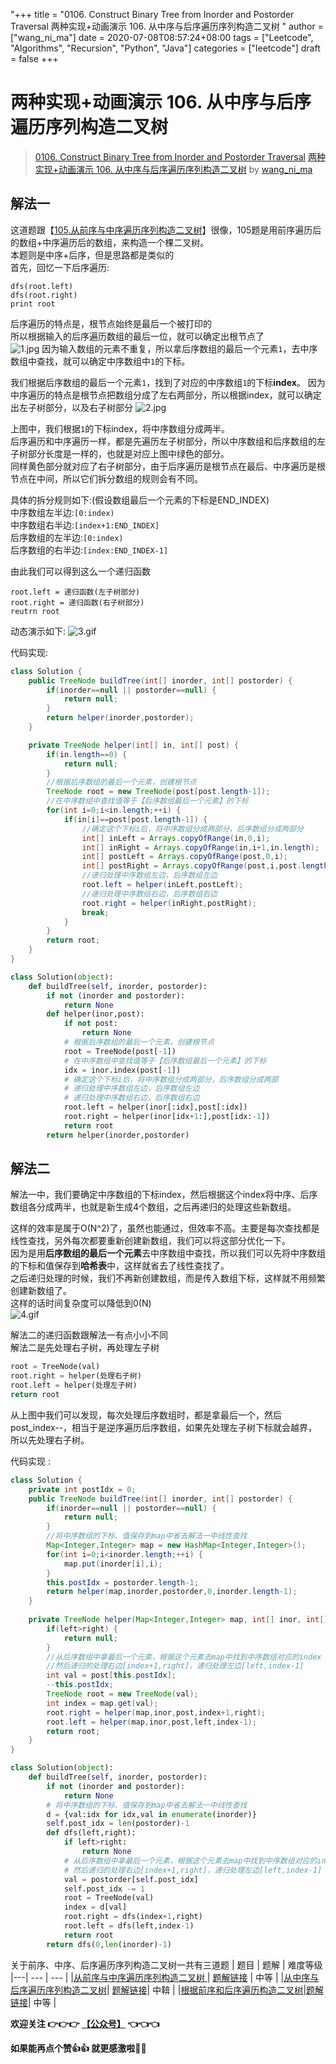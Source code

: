 "+++
title = "0106. Construct Binary Tree from Inorder and Postorder Traversal 两种实现+动画演示 106. 从中序与后序遍历序列构造二叉树 "
author = ["wang_ni_ma"]
date = 2020-07-08T08:57:24+08:00
tags = ["Leetcode", "Algorithms", "Recursion", "Python", "Java"]
categories = ["leetcode"]
draft = false
+++

# 两种实现+动画演示 106. 从中序与后序遍历序列构造二叉树

> [0106. Construct Binary Tree from Inorder and Postorder Traversal](https://leetcode-cn.com/problems/construct-binary-tree-from-inorder-and-postorder-traversal/)
> [两种实现+动画演示 106. 从中序与后序遍历序列构造二叉树](https://leetcode-cn.com/problems/construct-binary-tree-from-inorder-and-postorder-traversal/solution/liang-chong-shi-xian-dong-hua-yan-shi-106-cong-zho/) by [wang_ni_ma](https://leetcode-cn.com/u/wang_ni_ma/)


## 解法一
这道题跟【[105.从前序与中序遍历序列构造二叉树](https://leetcode-cn.com/problems/construct-binary-tree-from-preorder-and-inorder-traversal/solution/dong-hua-yan-shi-105-cong-qian-xu-yu-zhong-xu-bian/)】很像，105题是用前序遍历后的数组+中序遍历后的数组，来构造一个棵二叉树。   
本题则是中序+后序，但是思路都是类似的   
首先，回忆一下后序遍历:
```
dfs(root.left)
dfs(root.right)
print root
```
后序遍历的特点是，根节点始终是最后一个被打印的   
所以根据输入的后序遍历数组的最后一位，就可以确定出根节点了   
![1.jpg](https://pic.leetcode-cn.com/5312c3f53e4dcefa64ad5261d62b4524fa6296112e597914b47f212564fe7161-1.jpg)
因为输入数组的元素不重复，所以拿后序数组的最后一个元素```1```，去中序数组中查找，就可以确定中序数组中```1```的下标。   
     
我们根据后序数组的最后一个元素```1```，找到了对应的中序数组```1```的下标**index**。
因为中序遍历的特点是根节点把数组分成了左右两部分，所以根据index，就可以确定出左子树部分，以及右子树部分 
![2.jpg](https://pic.leetcode-cn.com/9379211cc016c5a56d770f4ce2134faee14aa214d6b500ce787ef5c0dc328dcf-2.jpg)


上图中，我们根据```1```的下标index，将中序数组分成两半。   
后序遍历和中序遍历一样，都是先遍历左子树部分，所以中序数组和后序数组的左子树部分长度是一样的，也就是对应上图中绿色的部分。   
同样黄色部分就对应了右子树部分，由于后序遍历是根节点在最后、中序遍历是根节点在中间，所以它们拆分数组的规则会有不同。

具体的拆分规则如下:(假设数组最后一个元素的下标是END_INDEX)   
中序数组左半边:```[0:index)```   
中序数组右半边:```[index+1:END_INDEX]```  
后序数组的左半边:```[0:index)```   
后序数组的右半边:```[index:END_INDEX-1]```  
   
由此我们可以得到这么一个递归函数
```
root.left = 递归函数(左子树部分)
root.right = 递归函数(右子树部分)
reutrn root
```
   
   
动态演示如下:
![3.gif](https://pic.leetcode-cn.com/9ec30348c10f0ab6b770e258bf00d5c54598b2a3bb8ddde641aebf78f2d2c68f-3.gif)




代码实现:
```java
class Solution {
    public TreeNode buildTree(int[] inorder, int[] postorder) {
        if(inorder==null || postorder==null) {
            return null;
        }
        return helper(inorder,postorder);
    }

    private TreeNode helper(int[] in, int[] post) {
        if(in.length==0) {
            return null;
        }
        //根据后序数组的最后一个元素，创建根节点
        TreeNode root = new TreeNode(post[post.length-1]);
        //在中序数组中查找值等于【后序数组最后一个元素】的下标
        for(int i=0;i<in.length;++i) {
            if(in[i]==post[post.length-1]) {
                //确定这个下标i后，将中序数组分成两部分，后序数组分成两部分
                int[] inLeft = Arrays.copyOfRange(in,0,i);
                int[] inRight = Arrays.copyOfRange(in,i+1,in.length);
                int[] postLeft = Arrays.copyOfRange(post,0,i);
                int[] postRight = Arrays.copyOfRange(post,i,post.length-1);
                //递归处理中序数组左边，后序数组左边
                root.left = helper(inLeft,postLeft);
                //递归处理中序数组右边，后序数组右边
                root.right = helper(inRight,postRight);
                break;
            }
        }
        return root;
    }
}
```
```python
class Solution(object):
    def buildTree(self, inorder, postorder):
        if not (inorder and postorder):
            return None
        def helper(inor,post):
            if not post:
                return None
            # 根据后序数组的最后一个元素，创建根节点    
            root = TreeNode(post[-1])
            # 在中序数组中查找值等于【后序数组最后一个元素】的下标
            idx = inor.index(post[-1])
            # 确定这个下标i后，将中序数组分成两部分，后序数组分成两部
            # 递归处理中序数组左边，后序数组左边
            # 递归处理中序数组右边，后序数组右边
            root.left = helper(inor[:idx],post[:idx])
            root.right = helper(inor[idx+1:],post[idx:-1])
            return root
        return helper(inorder,postorder)
```

## 解法二
解法一中，我们要确定中序数组的下标index，然后根据这个index将中序、后序数组各分成两半，也就是新生成4个数组，之后再递归的处理这些新数组。   
   
这样的效率是属于O(N^2)了，虽然也能通过，但效率不高。主要是每次查找都是线性查找，另外每次都要重新创建新数组，我们可以将这部分优化一下。   
因为是用**后序数组的最后一个元素**去中序数组中查找，所以我们可以先将中序数组的下标和值保存到**哈希表**中，这样就省去了线性查找了。      
之后递归处理的时候，我们不再新创建数组，而是传入数组下标，这样就不用频繁创建新数组了。   
这样的话时间复杂度可以降低到0(N)   
![4.gif](https://pic.leetcode-cn.com/efab9abe389b3797ed105a16abe9ce3a488b1650f2662219f447e589bfab8203-4.gif)


解法二的递归函数跟解法一有点小小不同     
解法二是先处理右子树，再处理左子树
```python
root = TreeNode(val)
root.right = helper(处理右子树)
root.left = helper(处理左子树)
return root
```
从上图中我们可以发现，每次处理后序数组时，都是拿最后一个，然后post_index--，相当于是逆序遍历后序数组，如果先处理左子树下标就会越界，所以先处理右子树。   


代码实现 :
```java
class Solution {
    private int postIdx = 0;
    public TreeNode buildTree(int[] inorder, int[] postorder) {
        if(inorder==null || postorder==null) {
            return null;
        }
        //将中序数组的下标、值保存到map中省去解法一中线性查找
        Map<Integer,Integer> map = new HashMap<Integer,Integer>();
        for(int i=0;i<inorder.length;++i) {
            map.put(inorder[i],i);
        }        
        this.postIdx = postorder.length-1;
		return helper(map,inorder,postorder,0,inorder.length-1);
    }
	    
    private TreeNode helper(Map<Integer,Integer> map, int[] inor, int[] post, int left, int right) {
        if(left>right) {
            return null;
        }
        //从后序数组中拿最后一个元素，根据这个元素去map中找到中序数组对应的index
        //然后递归的处理右边[index+1,right]，递归处理左边[left,index-1]
        int val = post[this.postIdx];
        --this.postIdx;
        TreeNode root = new TreeNode(val);
        int index = map.get(val);
        root.right = helper(map,inor,post,index+1,right);
        root.left = helper(map,inor,post,left,index-1);
        return root;
    }
}
```
```python
class Solution(object):
    def buildTree(self, inorder, postorder):
        if not (inorder and postorder):
            return None
        # 将中序数组的下标、值保存到map中省去解法一中线性查找
        d = {val:idx for idx,val in enumerate(inorder)}
        self.post_idx = len(postorder)-1
        def dfs(left,right):
            if left>right:
                return None
            # 从后序数组中拿最后一个元素，根据这个元素去map中找到中序数组对应的index
            # 然后递归的处理右边[index+1,right]，递归处理左边[left,index-1]
            val = postorder[self.post_idx]
            self.post_idx -= 1
            root = TreeNode(val)
            index = d[val]
            root.right = dfs(index+1,right)
            root.left = dfs(left,index-1)
            return root
        return dfs(0,len(inorder)-1)
```

关于前序、中序、后序遍历序列构造二叉树一共有三道题
| 题目 | 题解 | 难度等级 
|---| --- | --- |
|[从前序与中序遍历序列构造二叉树 ](https://leetcode-cn.com/problems/construct-binary-tree-from-preorder-and-inorder-traversal/) | [题解链接](https://leetcode-cn.com/problems/construct-binary-tree-from-preorder-and-inorder-traversal/solution/dong-hua-yan-shi-105-cong-qian-xu-yu-zhong-xu-bian/) | 中等 |
|[从中序与后序遍历序列构造二叉树](https://leetcode-cn.com/problems/construct-binary-tree-from-inorder-and-postorder-traversal/)| [题解链接](https://leetcode-cn.com/problems/construct-binary-tree-from-inorder-and-postorder-traversal/solution/liang-chong-shi-xian-dong-hua-yan-shi-106-cong-zho/)| 中鞥 |
|[根据前序和后序遍历构造二叉树](https://leetcode-cn.com/problems/construct-binary-tree-from-preorder-and-postorder-traversal/)|[题解链接](https://leetcode-cn.com/problems/construct-binary-tree-from-preorder-and-postorder-traversal/solution/tu-jie-889-gen-ju-qian-xu-he-hou-xu-bian-li-gou-2/)| 中等 |


**欢迎关注 👉👉👉  [【公众号】](https://share.weiyun.com/0KDRUnfK) 👈👈👈**   

**如果能再点个赞👍👍 就更感激啦💓💓**






















